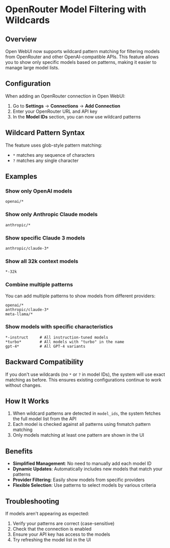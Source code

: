 # OpenRouter Model Filtering with Wildcards

## Overview

Open WebUI now supports wildcard pattern matching for filtering models from OpenRouter and other OpenAI-compatible APIs. This feature allows you to show only specific models based on patterns, making it easier to manage large model lists.

## Configuration

When adding an OpenRouter connection in Open WebUI:

1. Go to **Settings** → **Connections** → **Add Connection**
2. Enter your OpenRouter URL and API key
3. In the **Model IDs** section, you can now use wildcard patterns

## Wildcard Pattern Syntax

The feature uses glob-style pattern matching:
- `*` matches any sequence of characters
- `?` matches any single character

## Examples

### Show only OpenAI models
```
openai/*
```

### Show only Anthropic Claude models
```
anthropic/*
```

### Show specific Claude 3 models
```
anthropic/claude-3*
```

### Show all 32k context models
```
*-32k
```

### Combine multiple patterns
You can add multiple patterns to show models from different providers:
```
openai/*
anthropic/claude-3*
meta-llama/*
```

### Show models with specific characteristics
```
*-instruct     # All instruction-tuned models
*turbo*        # All models with "turbo" in the name
gpt-4*         # All GPT-4 variants
```

## Backward Compatibility

If you don't use wildcards (no `*` or `?` in model IDs), the system will use exact matching as before. This ensures existing configurations continue to work without changes.

## How It Works

1. When wildcard patterns are detected in `model_ids`, the system fetches the full model list from the API
2. Each model is checked against all patterns using fnmatch pattern matching
3. Only models matching at least one pattern are shown in the UI

## Benefits

- **Simplified Management**: No need to manually add each model ID
- **Dynamic Updates**: Automatically includes new models that match your patterns
- **Provider Filtering**: Easily show models from specific providers
- **Flexible Selection**: Use patterns to select models by various criteria

## Troubleshooting

If models aren't appearing as expected:
1. Verify your patterns are correct (case-sensitive)
2. Check that the connection is enabled
3. Ensure your API key has access to the models
4. Try refreshing the model list in the UI